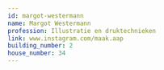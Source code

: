 ```yaml
---
id: margot-westermann
name: Margot Westermann
profession: Illustratie en druktechnieken
link: www.instagram.com/maak.aap
building_number: 2
house_number: 34
---
```

